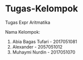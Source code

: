 # Tugas-Kelompok
Tugas Expr Aritmatika

Nama Kelompok: 
1. Abia Bagas Tufari - 2017051081
2. Alexander - 2057051012
3. Muhaymi Nurdin - 2017051070
